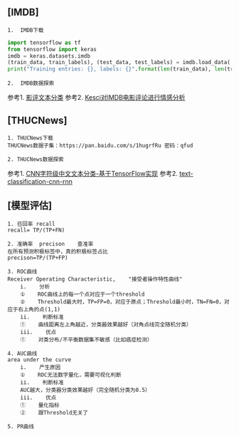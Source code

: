 [IMDB]
---
    1.  IMDB下载
```python
import tensorflow as tf
from tensorflow import keras
imdb = keras.datasets.imdb
(train_data, train_labels), (test_data, test_labels) = imdb.load_data('*****/imdb.npz',num_words=15000)
print("Training entries: {}, labels: {}".format(len(train_data), len(train_labels))) 
```
    2.  IMDB数据探索
   参考1.  [影评文本分类](https://tensorflow.google.cn/tutorials/keras/basic_text_classification)
   参考2.  [Kesci对IMDB电影评论进行情感分析 ](https://www.kesci.com/home/project/5b6c05409889570010ccce90)
   
[THUCNews]
---
    
    1. THUCNews下载
    THUCNews数据子集：https://pan.baidu.com/s/1hugrfRu 密码：qfud
    
    2. THUCNews数据探索
    
   参考1.  [CNN字符级中文文本分类-基于TensorFlow实现](https://blog.csdn.net/u011439796/article/details/77692621)
   参考2.  [text-classification-cnn-rnn](https://github.com/gaussic/text-classification-cnn-rnn/blob/master/data/cnews_loader.py)
    
[模型评估]
---
    1. 召回率 recall
    recall= TP/(TP+FN)
    
    2. 准确率  precison    查准率
    在所有预测积极标签中，真的积极标签占比
    precison=TP/(TP+FP)
    
    3. ROC曲线
    Receiver Operating Characteristic,    "接受者操作特性曲线"
        i.    分析
        ①    ROC曲线上的每一个点对应于一个threshold
        ②    Threshold最大时，TP=FP=0，对应于原点；Threshold最小时，TN=FN=0，对应于右上角的点(1,1)
        ii.    判断标准
        ①    曲线距离左上角越近，分类器效果越好（对角点线完全随机分类）
        iii.    优点
        ①    对类分布/不平衡数据集不敏感（比如癌症检测）
        
    4. AUC曲线
    area under the curve
        i.    产生原因
        ①    ROC无法数字量化，需要可视化判断
        ii.    判断标准
        AUC越大，分类器分类效果越好（完全随机分类为0.5）
        iii.    优点
        ①    量化指标
        ②    跟Threshold无关了
    
    5. PR曲线 